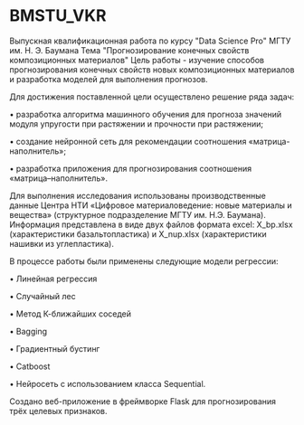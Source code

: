 # BMSTU_VKR
Выпускная квалификационная работа по курсу "Data Science Pro" МГТУ им. Н. Э. Баумана
Тема "Прогнозирование конечных свойств композиционных материалов"
Цель работы - изучение способов прогнозирования конечных свойств новых композиционных материалов и разработка моделей для выполнения прогнозов.

Для достижения поставленной цели осуществлено решение ряда задач:

  • разработка алгоритма машинного обучения для прогноза значений модуля упругости при растяжении и прочности при растяжении;

  • создание нейронной сеть для рекомендации соотношения «матрица-наполнитель»;

  • разработка приложения для прогнозирования соотношения «матрица–наполнитель».

Для выполнения исследования использованы производственные данные Центра НТИ «Цифровое материаловедение: новые материалы и вещества» (структурное подразделение МГТУ им. Н.Э. Баумана). Информация представлена в виде двух файлов формата excel: X_bp.xlsx (характеристики базальтопластика) и X_nup.xlsx (характеристики нашивки из углепластика).

В процессе работы были применены следующие модели регрессии:

  • Линейная регрессия

  • Случайный лес

  • Метод К-ближайших соседей

  • Bagging

  • Градиентный бустинг

  • Catboost

  • Нейросеть с использованием класса Sequential.

Создано веб-приложение в фреймворке Flask для прогнозирования трёх целевых признаков.

